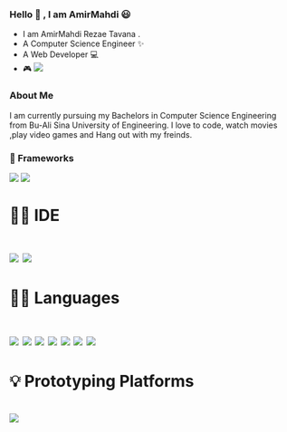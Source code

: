### Hello 👋 , I am AmirMahdi 😃

<!--
**amirtavana117/amirtavana117** is a ✨ _special_ ✨ repository because its `README.md` (this file) appears on your GitHub profile.

Here are some ideas to get you started:

- 
- 🌱 I’m currently learning ...
- 👯 I’m looking to collaborate on ...
- 🤔 I’m looking for help with ...
- 💬 Ask me about ...
- 📫 How to reach me: ...
- 😄 Pronouns: ...
- ⚡ Fun fact: ...
-->

- I am AmirMahdi Rezae Tavana . <br>
- A Computer Science Engineer ✨<br>
- A Web Developer 💻<br>
- 🎮 <img src="https://img.shields.io/badge/Xbox-107C10?style=for-the-badge&logo=xbox&logoColor=white"> <br>
### About Me 
I am currently pursuing my Bachelors in Computer Science Engineering from Bu-Ali Sina University  of Engineering. I love to code, watch movies ,play video games and Hang out with my freinds.
### 🚀 Frameworks
<img src="https://img.shields.io/badge/.NET-512BD4?style=for-the-badge&logo=dotnet&logoColor=white">
<img src= "https://img.shields.io/badge/NuGet-004880?style=for-the-badge&logo=nuget&logoColor=white">
<h1>👩‍💻 IDE <h1>
<img src="https://img.shields.io/badge/Visual_Studio-5C2D91?style=for-the-badge&logo=visual%20studio&logoColor=white">
<img src ="https://img.shields.io/badge/Visual_Studio_Code-0078D4?style=for-the-badge&logo=visual%20studio%20code&logoColor=white">
<h1> 👩‍💻 Languages <h1>
<img src="https://img.shields.io/badge/C-00599C?style=for-the-badge&logo=c&logoColor=white">
<img src="https://img.shields.io/badge/C%23-239120?style=for-the-badge&logo=c-sharp&logoColor=white">
<img src="https://img.shields.io/badge/C%2B%2B-00599C?style=for-the-badge&logo=c%2B%2B&logoColor=white">
<img src="https://img.shields.io/badge/CSS3-1572B6?style=for-the-badge&logo=css3&logoColor=white">
<img src="https://img.shields.io/badge/HTML5-E34F26?style=for-the-badge&logo=html5&logoColor=white">
<img src="https://img.shields.io/badge/JavaScript-323330?style=for-the-badge&logo=javascript&logoColor=F7DF1E">
<img src="https://img.shields.io/badge/Python-FFD43B?style=for-the-badge&logo=python&logoColor=blue">
<h1>💡 Prototyping Platforms <h1>
<img src="https://img.shields.io/badge/Arduino-00979D?style=for-the-badge&logo=Arduino&logoColor=white">
